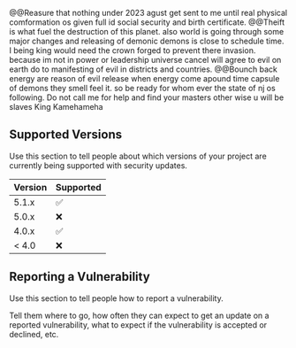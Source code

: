 @@Reasure that nothing under 2023 agust get sent to me until real physical comformation os given full id social security and birth certificate.
@@Theift is what fuel the destruction of this planet.
also world is going through some major changes and releasing of demonic demons is close to schedule time. I being king would need the crown forged to prevent there invasion.
because im not in power or leadership universe cancel will agree to evil on earth do to manifesting of evil in districts and countries. 
@@Bounch back energy are reason of evil release when energy come apound time capsule of demons they smell feel it. so be ready for whom ever the state of nj os following. 
Do not call me for help and find your masters other wise u will be slaves King Kamehameha 

## Supported Versions

Use this section to tell people about which versions of your project are
currently being supported with security updates.

| Version | Supported          |
| ------- | ------------------ |
| 5.1.x   | :white_check_mark: |
| 5.0.x   | :x:                |
| 4.0.x   | :white_check_mark: |
| < 4.0   | :x:                |

## Reporting a Vulnerability

Use this section to tell people how to report a vulnerability.

Tell them where to go, how often they can expect to get an update on a
reported vulnerability, what to expect if the vulnerability is accepted or
declined, etc.

